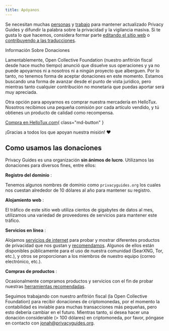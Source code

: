 ```yaml
---
title: Apóyanos
---
```


<!-- markdownlint-disable MD036 -->
Se necesitan muchas [personas](contributors.md) y [trabajo](https://github.com/privacyguides/privacyguides.org/pulse/monthly) para mantener actualizado Privacy Guides y difundir la palabra sobre la privacidad y la vigilancia masiva. Si te gusta lo que hacemos, considera formar parte [editando el sitio web](https://github.com/privacyguides/privacyguides.org) o [contribuyendo a las traducciones](https://crowdin.com/project/privacyguides).

<div class="admonition failure" markdown>
<p class="admonition-title">Información Sobre Donaciones</p>

Lamentablemente, Open Collective Foundation (nuestro anfitrión fiscal desde hace mucho tiempo) anunció que disuelve sus operaciones y ya no puede apoyarnos ni a nosotros ni a ningún proyecto que alberguen. Por lo tanto, no tenemos forma de aceptar donaciones en este momento. Estamos buscando una forma de avanzar desde el punto de vista jurídico, pero mientras tanto cualquier contribución no monetaria que puedas aportar será muy apreciada.

</div>

Otra opción para apoyarnos es comprar nuestra mercadería en HelloTux. Nosotros recibimos una pequeña comisión por cada artículo vendido, y tú obtienes un producto de calidad como recompensa.

[Compra en HelloTux.com](https://hellotux.com/privacyguides){ class="md-button" }

¡Gracias a todos los que apoyan nuestra misión! :heart:

## Como usamos las donaciones

Privacy Guides es una organización **sin ánimos de lucro**. Utilizamos las donaciones para diversos fines, entre ellos:

**Registro del dominio**
:

Tenemos algunos nombres de dominio como `privacyguides.org` los cuales nos cuestan alrededor de 10 dólares al año para mantener su registro.

**Alojamiento web**
:

El tráfico de este sitio web utiliza cientos de gigabytes de datos al mes, utilizamos una variedad de proveedores de servicios para mantener este tráfico.

**Servicios en línea**
:

Alojamos [servicios de internet](https://privacyguides.net) para probar y mostrar diferentes productos de privacidad que nos gustan y [recomendamos](../tools.md). Algunos de ellos están disponibles públicamente para el uso de nuestra comunidad (SearXNG, Tor, etc.), y otros se proporcionan a los miembros de nuestro equipo (correo electrónico, etc.).

**Compras de productos**
:

Ocasionalmente compramos productos y servicios con el fin de probar nuestras [herramientas recomendadas](../tools.md).

Seguimos trabajando con nuestro anfitrión fiscal (la Open Collective Foundation) para recibir donaciones de criptomonedas, por el momento la contabilidad es inviable para muchas transacciones más pequeñas, pero esto debería cambiar en el futuro. Mientras tanto, si desea hacer una donación considerable (> 100 dólares) en criptomoneda, por favor, póngase en contacto con [jonah@privacyguides.org](mailto:jonah@privacyguides.org).

